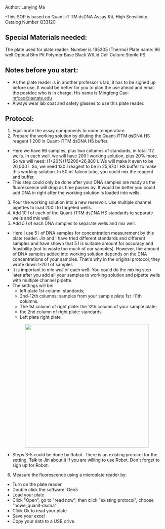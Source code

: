 Author: Lanying Ma

-This SOP is based on Quant-iT TM dsDNA Assay Kit, High Sensitivity. Catalog Number Q33120

## Special Materials needed:
The plate used for plate reader: Number is 165305 (Thermo)
Plate name: 96 well Optical Btm Plt Polymer Base Black W/Lid Cell Culture Sterile PS.

## Notes before you start:
* As the plate reader is in another professor's lab, it has to be signed up before use.  It would be better for you to plan the use ahead and email the postdoc who is in charge.  His name is Mingfeng Cao: mfcao@iastate.edu
* Always wear lab coat and safety glasses to use this plate reader.

## Protocol:
1.	  Equilibrate the assay components to room temperature.
2.	  Prepare the working solution by diluting the Quant-iTTM dsDNA HS reagent 1:200 in Quant-iTTM dsDNA HS buffer. 
*	Here we have 96 samples, plus two columns of standards, in total 112 wells. In each well, we will have 200  l working solution, plus 20% more. So we will need: (1+20%)*112*200=26,880 l.  We will make it even to be 26,000  l.  So, we need 130  l reagent to be in 25,870 l HS buffer to make this working solution. In 50 ml falcon tube, you could mix the reagent and buffer.
* This step could only be done after your DNA samples are ready as the fluorescence will drop as time passes by.  It would be better you could add DNA in right after the working solution is loaded into wells.

3.	Pour the working solution into a new reservoir.  Use multiple channel pipettes to load 200  l to targeted wells.
4.	Add 10  l of each of the Quant-iTTM dsDNA HS standards to separate wells and mix well.
5.	Add _5  l_ of each DNA samples to separate wells and mix well.
* Here I use 5  l of DNA samples for concentration measurement by this plate reader.  Jin and I have tried different standards and different samples and have shown that 5  l is suitable amount for accuracy and feasibility (not to waste too much of our samples). However, the amount of DNA samples added into working solution depends on the DNA concentrations of your samples.  That's why in the original protocol, they wrote down 1-20 l of samples
* It is important to _mix well_ of each well. You could do the mixing step later after you add all your samples to working solution and pipette wells with multiple channel pipette. 
* The settings will be:
    + left plate 1st column: standards; 
    + 2nd-12th columns: samples from your sample plate 1st -11th  columns.  
    + The 1st column of right plate: the 12th column of your sample plate; 
    + the 2nd column of right plate: standards. 
    + Left plate                                              right plate
  <p align="center">
  <img src="/lanyingma/onedrive/two-plates.tiff"  width="400" />     
</p>  

* Steps 3-5 could be done by Robot. There is an existing protocol for the setting. Talk to Jin about it if you are willing to use Robot. Don't forget to sign up for Robot.


6.	 Measure the fluorescence using a microplate reader by: 
* Turn on the plate reader
* Double click the software: Gen5
* Load your plate
* Click "Open", go to "read now", then click "existing protocol", choose "howe_quanit-dsdna"
* Click Ok to read your plate
* Save your excel
* Copy your data to a USB drive.

